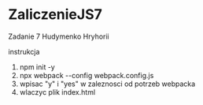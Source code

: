 # ZaliczenieJS7
Zadanie 7 Hudymenko Hryhorii



instrukcja 

1) npm init -y
2) npx webpack --config webpack.config.js
3) wpisac "y" i "yes" w zaleznosci od potrzeb webpacka
4) wlaczyc plik index.html
